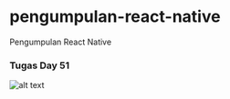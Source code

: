 # pengumpulan-react-native
Pengumpulan React Native


### Tugas Day 51
![alt text](https://github.com/ozanryo/pengumpulan-react-native/blob/main/20210702_131856.gif?raw=true)
